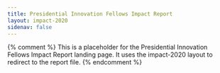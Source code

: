 ```yaml
---
title: Presidential Innovation Fellows Impact Report
layout: impact-2020
sidenav: false
---
```


{% comment %}
This is a placeholder for the Presidential Innovation Fellows Impact Report landing page. It uses the impact-2020 layout to redirect to the report file.
{% endcomment %}
